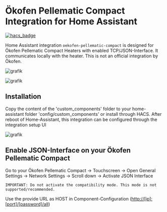 # Ökofen Pellematic Compact Integration for Home Assistant

[![hacs_badge](https://img.shields.io/badge/HACS-Custom-41BDF5.svg?style=for-the-badge)](https://github.com/hacs/integration)

Home Assistant integration `oekofen-pellematic-compact` is designed for Ökofen Pellematic Compact Heaters with enabled TCP/JSON-Interface.
It communicates locally with the heater. This is not an official integration by Ökofen.

![grafik](https://user-images.githubusercontent.com/29973737/215227936-d4a86fa2-6906-48e2-8a7c-fa123d33babd.png)

![grafik](https://user-images.githubusercontent.com/29973737/215228078-2f2bd422-aa7a-485c-bad3-116d7d86a73e.png)

## Installation

Copy the content of the 'custom_components' folder to your home-assistant folder 'config/custom_components' or install through HACS.
After reboot of Home-Assistant, this integration can be configured through the integration setup UI

![grafik](https://user-images.githubusercontent.com/29973737/211389542-0800d1cf-6df9-45d4-8607-5f90689a8628.png)

## Enable JSON-Interface on your Ökofen Pellematic Compact

Go to your Ökofen Pellematic Compact
  -> Touchscreen -> Open General Settings -> Network Settings
    -> Scroll down -> Activate JSON Interface
    
    IMPORTANT: Do not activate the compatibility mode. This mode is not supported/recommended.

 Use the provide URL as HOST in Component-Configuration (<http://[ip]:[port]/[password]/all>)
